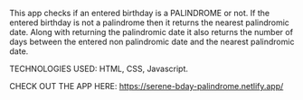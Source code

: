 This app checks if an entered birthday is a PALINDROME or not.
If the entered birthday is not a palindrome then it returns the nearest palindromic date.
Along with returning the palindromic date it also returns the number of days between the entered non palindromic date and the nearest palindromic date.

TECHNOLOGIES USED:
HTML, CSS, Javascript.

CHECK OUT THE APP HERE:
https://serene-bday-palindrome.netlify.app/
